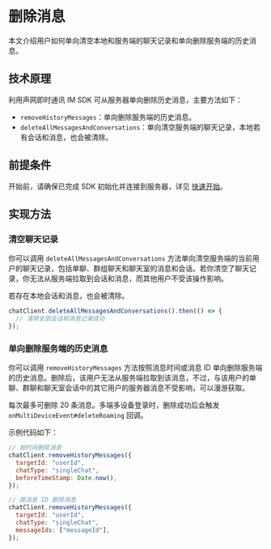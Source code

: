 # 删除消息

<Toc />

本文介绍用户如何单向清空本地和服务端的聊天记录和单向删除服务端的历史消息。

## 技术原理

利用声网即时通讯 IM SDK 可从服务器单向删除历史消息，主要方法如下：

- `removeHistoryMessages`：单向删除服务端的历史消息。
- `deleteAllMessagesAndConversations`：单向清空服务端的聊天记录，本地若有会话和消息，也会被清除。

## 前提条件

开始前，请确保已完成 SDK 初始化并连接到服务器，详见 [快速开始](quickstart.html)。

## 实现方法

### 清空聊天记录

你可以调用 `deleteAllMessagesAndConversations` 方法单向清空服务端的当前用户的聊天记录，包括单聊、群组聊天和聊天室的消息和会话。若你清空了聊天记录，你无法从服务端拉取到会话和消息，而其他用户不受该操作影响。

若存在本地会话和消息，也会被清除。

```javascript
chatClient.deleteAllMessagesAndConversations().then(() => {
  // 清除全部会话和消息记录成功
});
```

### 单向删除服务端的历史消息

你可以调用 `removeHistoryMessages` 方法按照消息时间或消息 ID 单向删除服务端的历史消息。删除后，该用户无法从服务端拉取到该消息，不过，与该用户的单聊、群聊和聊天室会话中的其它用户的服务器消息不受影响，可以漫游获取。

每次最多可删除 20 条消息。多端多设备登录时，删除成功后会触发 `onMultiDeviceEvent#deleteRoaming` 回调。

示例代码如下：

```javascript
// 按时间删除消息
chatClient.removeHistoryMessages({
  targetId: "userId",
  chatType: "singleChat",
  beforeTimeStamp: Date.now(),
});

// 按消息 ID 删除消息
chatClient.removeHistoryMessages({
  targetId: "userId",
  chatType: "singleChat",
  messageIds: ["messageId"],
});
```
